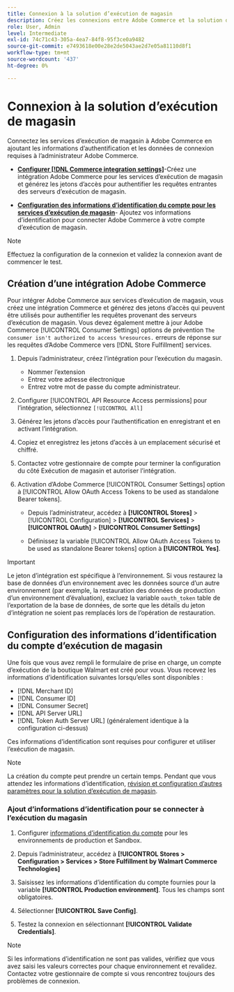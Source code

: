 ```yaml
---
title: Connexion à la solution d’exécution de magasin
description: Créez les connexions entre Adobe Commerce et la solution d’exécution de magasin en créant et en autorisant une intégration Adobe Commerce et en ajoutant les informations d’identification du compte d’exécution de magasin à la configuration du service Adobe Commerce.
role: User, Admin
level: Intermediate
exl-id: 74c71c43-305a-4ea7-84f8-95f3ce0a9482
source-git-commit: e7493618e00e28e2de5043ae2d7e05a81110d8f1
workflow-type: tm+mt
source-wordcount: '437'
ht-degree: 0%

---
```


# Connexion à la solution d’exécution de magasin

Connectez les services d’exécution de magasin à Adobe Commerce en ajoutant les informations d’authentification et les données de connexion requises à l’administrateur Adobe Commerce.

- **[Configurer [!DNL Commerce integration settings]](#create-an-adobe-commerce-integration)**-Créez une intégration Adobe Commerce pour les services d’exécution de magasin et générez les jetons d’accès pour authentifier les requêtes entrantes des serveurs d’exécution de magasin.

- **[Configuration des informations d’identification du compte pour les services d’exécution de magasin](#configure-store-fulfillment-account-credentials)**- Ajoutez vos informations d’identification pour connecter Adobe Commerce à votre compte d’exécution de magasin.

>[!NOTE]
>
>Effectuez la configuration de la connexion et validez la connexion avant de commencer le test.

## Création d’une intégration Adobe Commerce

Pour intégrer Adobe Commerce aux services d’exécution de magasin, vous créez une intégration Commerce et générez des jetons d’accès qui peuvent être utilisés pour authentifier les requêtes provenant des serveurs d’exécution de magasin. Vous devez également mettre à jour Adobe Commerce [!UICONTROL Consumer Settings] options de prévention `The consumer isn't authorized to access %resources.` erreurs de réponse sur les requêtes d’Adobe Commerce vers [!DNL Store Fulfillment] services.

1. Depuis l’administrateur, créez l’intégration pour l’exécution du magasin.

   - Nommer l’extension
   - Entrez votre adresse électronique
   - Entrez votre mot de passe du compte administrateur.

1. Configurer [!UICONTROL API Resource Access permissions] pour l’intégration, sélectionnez `[!UICONTROL All]`

1. Générez les jetons d’accès pour l’authentification en enregistrant et en activant l’intégration.

1. Copiez et enregistrez les jetons d’accès à un emplacement sécurisé et chiffré.

1. Contactez votre gestionnaire de compte pour terminer la configuration du côté Exécution de magasin et autoriser l’intégration.

1. Activation d’Adobe Commerce [!UICONTROL Consumer Settings] option à [!UICONTROL Allow OAuth Access Tokens to be used as standalone Bearer tokens].

   - Depuis l’administrateur, accédez à **[!UICONTROL Stores]** >  [!UICONTROL Configuration] > **[!UICONTROL Services]** >  **[!UICONTROL OAuth]** > **[!UICONTROL Consumer Settings]**

   - Définissez la variable [!UICONTROL Allow OAuth Access Tokens to be used as standalone Bearer tokens] option à **[!UICONTROL Yes]**.

>[!IMPORTANT]
>
> Le jeton d’intégration est spécifique à l’environnement. Si vous restaurez la base de données d’un environnement avec les données source d’un autre environnement (par exemple, la restauration des données de production d’un environnement d’évaluation), excluez la variable `oauth_token` table de l’exportation de la base de données, de sorte que les détails du jeton d’intégration ne soient pas remplacés lors de l’opération de restauration.


## Configuration des informations d’identification du compte d’exécution de magasin

Une fois que vous avez rempli le formulaire de prise en charge, un compte d’exécution de la boutique Walmart est créé pour vous. Vous recevez les informations d’identification suivantes lorsqu’elles sont disponibles :

- [!DNL Merchant ID]
- [!DNL Consumer ID]
- [!DNL Consumer Secret]
- [!DNL API Server URL]
- [!DNL Token Auth Server URL] (généralement identique à la configuration ci-dessus)

Ces informations d’identification sont requises pour configurer et utiliser l’exécution de magasin.

>[!NOTE]
>
>La création du compte peut prendre un certain temps. Pendant que vous attendez les informations d’identification, [révision et configuration d’autres paramètres pour la solution d’exécution de magasin](service-config-settings-overview.md).

### Ajout d’informations d’identification pour se connecter à l’exécution du magasin

1. Configurer [informations d’identification du compte](enable-general.md) pour les environnements de production et Sandbox.

1. Depuis l’administrateur, accédez à **[!UICONTROL Stores > Configuration > Services > Store Fulfillment by Walmart Commerce Technologies]**

1. Saisissez les informations d’identification du compte fournies pour la variable **[!UICONTROL Production environment]**. Tous les champs sont obligatoires.

1. Sélectionner **[!UICONTROL Save Config]**.

1. Testez la connexion en sélectionnant **[!UICONTROL Validate Credentials]**.

>[!NOTE]
>
>Si les informations d’identification ne sont pas valides, vérifiez que vous avez saisi les valeurs correctes pour chaque environnement et revalidez. Contactez votre gestionnaire de compte si vous rencontrez toujours des problèmes de connexion.

